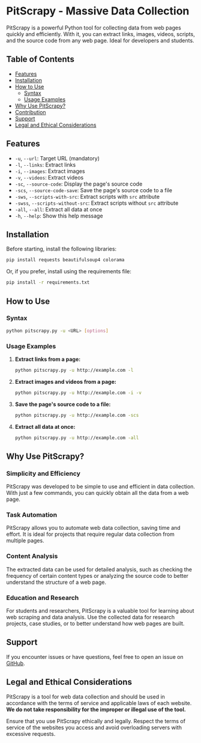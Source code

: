 
# PitScrapy - Massive Data Collection

PitScrapy is a powerful Python tool for collecting data from web pages quickly and efficiently. With it, you can extract links, images, videos, scripts, and the source code from any web page. Ideal for developers and students.

## Table of Contents
- [Features](#features)
- [Installation](#installation)
- [How to Use](#how-to-use)
  - [Syntax](#syntax)
  - [Usage Examples](#usage-examples)
- [Why Use PitScrapy?](#why-use-pitscrapy)
- [Contribution](#contribution)
- [Support](#support)
- [Legal and Ethical Considerations](#legal-and-ethical-considerations)

## Features

- `-u`, `--url`: Target URL (mandatory)
- `-l`, `--links`: Extract links
- `-i`, `--images`: Extract images
- `-v`, `--videos`: Extract videos
- `-sc`, `--source-code`: Display the page's source code
- `-scs`, `--source-code-save`: Save the page's source code to a file
- `-sws`, `--scripts-with-src`: Extract scripts with `src` attribute
- `-swss`, `--scripts-without-src`: Extract scripts without `src` attribute
- `-all`, `--all`: Extract all data at once
- `-h`, `--help`: Show this help message

## Installation

Before starting, install the following libraries:

```bash
pip install requests beautifulsoup4 colorama
```
Or, if you prefer, install using the requirements file:

```bash
pip install -r requirements.txt
```

## How to Use

### Syntax

```bash
python pitscrapy.py -u <URL> [options]
```

### Usage Examples

1. **Extract links from a page:**
    ```bash
    python pitscrapy.py -u http://example.com -l
    ```

2. **Extract images and videos from a page:**
    ```bash
    python pitscrapy.py -u http://example.com -i -v
    ```

3. **Save the page's source code to a file:**
    ```bash
    python pitscrapy.py -u http://example.com -scs
    ```

4. **Extract all data at once:**
    ```bash
    python pitscrapy.py -u http://example.com -all
    ```

## Why Use PitScrapy?

### Simplicity and Efficiency

PitScrapy was developed to be simple to use and efficient in data collection. With just a few commands, you can quickly obtain all the data from a web page.

### Task Automation

PitScrapy allows you to automate web data collection, saving time and effort. It is ideal for projects that require regular data collection from multiple pages.

### Content Analysis

The extracted data can be used for detailed analysis, such as checking the frequency of certain content types or analyzing the source code to better understand the structure of a web page.

### Education and Research

For students and researchers, PitScrapy is a valuable tool for learning about web scraping and data analysis. Use the collected data for research projects, case studies, or to better understand how web pages are built.

## Support

If you encounter issues or have questions, feel free to open an issue on [GitHub](https://github.com/devpit/pitscrapy/issues).

## Legal and Ethical Considerations

PitScrapy is a tool for web data collection and should be used in accordance with the terms of service and applicable laws of each website. **We do not take responsibility for the improper or illegal use of the tool.**

Ensure that you use PitScrapy ethically and legally. Respect the terms of service of the websites you access and avoid overloading servers with excessive requests.
